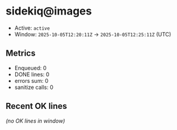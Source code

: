 # sidekiq@images

- Active: `active`
- Window: `2025-10-05T12:20:11Z` → `2025-10-05T12:25:11Z` (UTC)

## Metrics
- Enqueued: 0
- DONE lines: 0
- errors sum: 0
- sanitize calls: 0

## Recent OK lines
_(no OK lines in window)_
